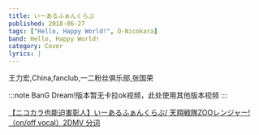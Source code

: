 ```yaml
---
title: いーあるふぁんくらぶ
published: 2018-06-27
tags: ["Hello, Happy World!", O-Nicokara]
band: Hello, Happy World!
category: Cover
lyrics: |
---
```

王力宏,China,fanclub,一二粉丝俱乐部,张国荣

:::note
BanG Dream!版本暂无卡拉ok视频，此处使用其他版本视频
:::
<summary>
    <a href="https://www.bilibili.com/video/BV1aTfTYtEsM/">
        【ニコカラ也能迫害彰人】いーあるふぁんくらぶ/ 天翔戦隊ZOOレンジャー!（on/off vocal）2DMV 分词
    </a>
</summary>
